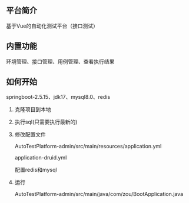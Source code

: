 ## 平台简介

基于Vue的自动化测试平台（接口测试）

## 内置功能

环境管理、接口管理、用例管理、查看执行结果

## 如何开始

springboot-2.5.15、jdk17、mysql8.0、redis

1. 克隆项目到本地

2. 执行sql(只需要执行最新的)

3. 修改配置文件

   AutoTestPlatform-admin/src/main/resources/application.yml

   application-druid.yml

   配置redis和mysql

4. 运行

   AutoTestPlatform-admin/src/main/java/com/zou/BootApplication.java
